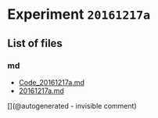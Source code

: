 # Experiment `20161217a`

## List of files

### md

* [Code_20161217a.md](/include/experiments/auto/Code_20161217a.md)
* [20161217a.md](/include/experiments/auto/20161217a.md)


[](@autogenerated - invisible comment)